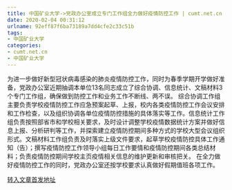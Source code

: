 ```yaml
---
title: 中国矿业大学->党政办公室成立专门工作组全力做好疫情防控工作 | cumt.net.cn
date: 2020-02-04 00:31:12
urlname: 92eff87f6ba73189a7dd4cfe2c33c51b
tags: 
- 中国矿业大学
categories:
- cumt.net.cn
- 中国矿业大学
---
```

为进一步做好新型冠状病毒感染的肺炎疫情防控工作，同时为春季学期开学做好准备，党政办公室近期抽调本单位13名同志成立了综合协调、信息统计、文稿材料3个专门工作组，确保做到防控工作和业务工作不断线、两不误。 综合协调工作组主要负责学校疫情防控工作应急预案起草、上报，校内各类疫情防控工作会议安排和工作检查，以及组织协调各单位疫情防控措施的具体落实等工作。信息统计工作组负责按照部省市和学校相关要求，及时设计调整学校疫情数据统计方案并做好信息上报、分析研判等工作，并探索建立疫情防控期间多种方式的学校大型会议组织形式。文稿材料工作组负责及时落实上级文件要求，起草学校疫情防控具体工作通知（告）；撰写疫情防控工作领导小组每日工作要情和疫情防控期间各类总结材料；负责疫情防控期间学校主页疫情相关信息的维护更新和审核把关。 在全力做好疫情防控工作的同时，党政办公室还按学校要求认真做好假期值班各项工作。 



[转入文章首发地址](http://xwzx.cumt.edu.cn/85/84/c523a558468/page.htm)